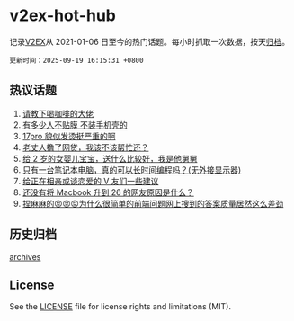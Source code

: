 # v2ex-hot-hub

 记录[V2EX](https://www.v2ex.com/)从 2021-01-06 日至今的热门话题。每小时抓取一次数据，按天[归档](archives)。

`更新时间：2025-09-19 16:15:31 +0800`

## 热议话题

1. [请教下喝咖啡的大佬](https://www.v2ex.com/t/1160279)
1. [有多少人不贴膜 不装手机壳的](https://www.v2ex.com/t/1160247)
1. [17pro 貌似发烫挺严重的啊](https://www.v2ex.com/t/1160427)
1. [老丈人撸了网贷，我该不该帮忙还？](https://www.v2ex.com/t/1160533)
1. [给 2 岁的女婴儿宝宝，送什么比较好，我是他舅舅](https://www.v2ex.com/t/1160390)
1. [只有一台笔记本电脑，真的可以长时间编程吗？(无外接显示器)](https://www.v2ex.com/t/1160349)
1. [给正在相亲或谈恋爱的 V 友们一些建议](https://www.v2ex.com/t/1160375)
1. [还没有将 Macbook 升到 26 的网友原因是什么？](https://www.v2ex.com/t/1160401)
1. [捏麻麻的😡😡😡为什么很简单的前端问题网上搜到的答案质量居然这么差劲](https://www.v2ex.com/t/1160278)

## 历史归档

[archives](archives)

## License

See the [LICENSE](LICENSE) file for license rights and limitations (MIT).

